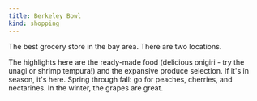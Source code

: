 ```yaml
---
title: Berkeley Bowl
kind: shopping
---
```

The best grocery store in the bay area. There are two locations.

The highlights here are the ready-made food (delicious onigiri - try the unagi or shrimp tempura!) and the expansive produce selection. If it's in season, it's here. Spring through fall: go for peaches, cherries, and nectarines. In the winter, the grapes are great.
